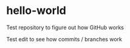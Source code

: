 # hello-world
Test repository to figure out how GitHub works

Test edit to see how commits / branches work
